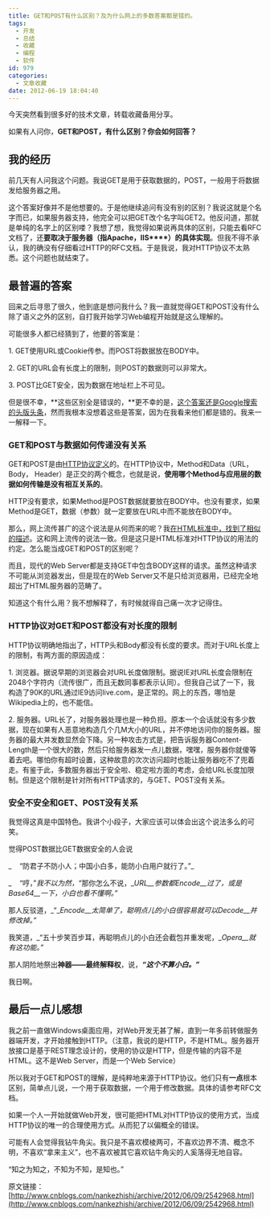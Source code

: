 ```yaml
---
title: GET和POST有什么区别？及为什么网上的多数答案都是错的。
tags:
  - 开发
  - 总结
  - 收藏
  - 编程
  - 软件
id: 979
categories:
  - 文章收藏
date: 2012-06-19 18:04:40
---
```


今天突然看到很多好的技术文章，转载收藏备用分享。

如果有人问你，**GET****和POST****，有什么区别？你会如何回答？**

## 我的经历

前几天有人问我这个问题。我说GET是用于获取数据的，POST，一般用于将数据发给服务器之用。

这个答案好像并不是他想要的。于是他继续追问有没有别的区别？我说这就是个名字而已，如果服务器支持，他完全可以把GET改个名字叫GET2。他反问道，那就是单纯的名字上的区别喽？我想了想，我觉得如果说再具体的区别，只能去看RFC文档了，还**要取决于服务器（指****Apache****，IIS****）的具体实现**。但我不得不承认，我的确没有仔细看过HTTP的RFC文档。于是我说，我对HTTP协议不太熟悉。这个问题也就结束了。

## 最普遍的答案

回来之后寻思了很久，他到底是想问我什么？我一直就觉得GET和POST没有什么除了语义之外的区别，自打我开始学习Web编程开始就是这么理解的。

可能很多人都已经猜到了，他要的答案是：

1\. GET使用URL或Cookie传参。而POST将数据放在BODY中。

2\. GET的URL会有长度上的限制，则POST的数据则可以非常大。

3\. POST比GET安全，因为数据在地址栏上不可见。

但是很不幸，**这些区别全是错误的，**更不幸的是，[这个答案还是Google搜索的头版头条](https://www.google.com/search?q=get%E5%92%8Cpost%E7%9A%84%E5%8C%BA%E5%88%AB&amp;ie=utf-8&amp;oe=utf-8&amp;aq=t&amp;rls=org.mozilla:zh-CN:official&amp;client=firefox-a&amp;channel=fflb)，然而我根本没想着这些是答案，因为在我看来他们都是错的。我来一一解释一下。

### GET和POST与数据如何传递没有关系

GET和POST是由[HTTP协议定义](http://www.w3.org/Protocols/rfc2616/rfc2616.html)的。在HTTP协议中，Method和Data（URL， Body， Header）是正交的两个概念，也就是说，**使用哪个Method与应用层的数据如何传输是没有相互关系的**。

HTTP没有要求，如果Method是POST数据就要放在BODY中。也没有要求，如果Method是GET，数据（参数）就一定要放在URL中而不能放在BODY中。

那么，网上流传甚广的这个说法是从何而来的呢？我[在HTML标准中，找到了相似的描述](http://www.w3.org/TR/REC-html40/interact/forms.html#h-17.13.1)。这和网上流传的说法一致。但是这只是HTML标准对HTTP协议的用法的约定。怎么能当成GET和POST的区别呢？

而且，现代的Web Server都是支持GET中包含BODY这样的请求。虽然这种请求不可能从浏览器发出，但是现在的Web Server又不是只给浏览器用，已经完全地超出了HTML服务器的范畴了。

知道这个有什么用？我不想解释了，有时候就得自己痛一次才记得住。

### HTTP协议对GET和POST都没有对长度的限制

HTTP协议明确地指出了，HTTP头和Body都没有长度的要求。而对于URL长度上的限制，有两方面的原因造成：

1\. 浏览器。据说早期的浏览器会对URL长度做限制。据说IE对URL长度会限制在2048个字符内（流传很广，而且无数同事都表示认同）。但我自己试了一下，我构造了90K的URL通过IE9访问live.com，是正常的。网上的东西，哪怕是Wikipedia上的，也不能信。

2\. 服务器。URL长了，对服务器处理也是一种负担。原本一个会话就没有多少数据，现在如果有人恶意地构造几个几M大小的URL，并不停地访问你的服务器。服务器的最大并发数显然会下降。另一种攻击方式是，把告诉服务器Content-Length是一个很大的数，然后只给服务器发一点儿数据，嘿嘿，服务器你就傻等着去吧。哪怕你有超时设置，这种故意的次次访问超时也能让服务器吃不了兜着走。有鉴于此，多数服务器出于安全啦、稳定啦方面的考虑，会给URL长度加限制。但是这个限制是针对所有HTTP请求的，与GET、POST没有关系。

### 安全不安全和GET、POST没有关系

我觉得这真是中国特色。我讲个小段子，大家应该可以体会出这个说法多么的可笑。

觉得POST数据比GET数据安全的人会说

_    “防君子不防小人；中国小白多，能防小白用户就行了。”_

_    “哼，”_我不以为然，_“那你怎么不说，__URL__参数都Encode__过了，或是Base64__一下，小白也看不懂啊。”_

那人反驳道，_“__Encode__太简单了，聪明点儿的小白很容易就可以Decode__并修改掉。”_

我笑道，_“五十步笑百步耳，再聪明点儿的小白还会截包并重发呢，__Opera__就有这功能。”_

那人阴险地祭出**神器——最终解释权**，说，**_“这个不算小白。”_**

我日啊。

## 最后一点儿感想

我之前一直做Windows桌面应用，对Web开发无甚了解，直到一年多前转做服务器端开发，才开始接触到HTTP。（注意，我说的是HTTP，不是HTML。服务器开放接口是基于REST理念设计的，使用的协议是HTTP，但是传输的内容不是HTML。这不是Web Server，而是一个Web Service）

所以我对于GET和POST的理解，是纯粹地来源于HTTP协议。他们只有**一点**根本区别，简单点儿说，一个用于获取数据，一个用于修改数据。具体的请参考RFC文档。

如果一个人一开始就做Web开发，很可能把HTML对HTTP协议的使用方式，当成HTTP协议的唯一的合理使用方式。从而犯了以偏概全的错误。

可能有人会觉得我钻牛角尖。我只是不喜欢模棱两可，不喜欢边界不清、概念不明，不喜欢“拿来主义”，也不喜欢被其它喜欢钻牛角尖的人奚落得无地自容。

“知之为知之，不知为不知，是知也。”

原文链接：[http://www.cnblogs.com/nankezhishi/archive/2012/06/09/2542968.html](http://www.cnblogs.com/nankezhishi/archive/2012/06/09/2542968.html)